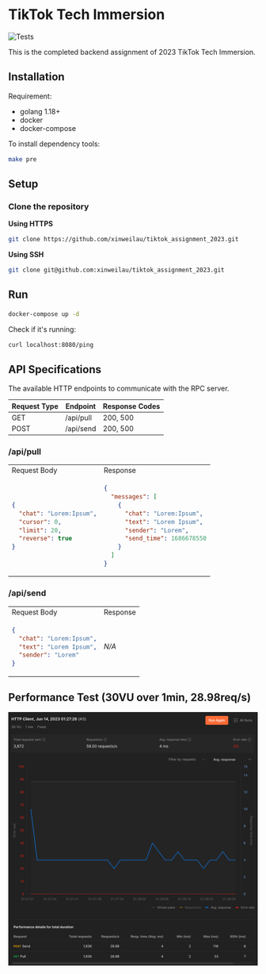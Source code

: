 # TikTok Tech Immersion

![Tests](https://github.com/TikTokTechImmersion/assignment_demo_2023/actions/workflows/test.yml/badge.svg)

This is the completed backend assignment of 2023 TikTok Tech Immersion.

## Installation

Requirement:

- golang 1.18+
- docker
- docker-compose

To install dependency tools:

```bash
make pre
```

## Setup

### Clone the repository

**Using HTTPS**

```bash
git clone https://github.com/xinweilau/tiktok_assignment_2023.git
```

**Using SSH**

```bash
git clone git@github.com:xinweilau/tiktok_assignment_2023.git
```

## Run

```bash
docker-compose up -d
```

Check if it's running:

```bash
curl localhost:8080/ping
```

## API Specifications

The available HTTP endpoints to communicate with the RPC server.

| Request Type | Endpoint  | Response Codes |
| ------------ | --------- | -------------- |
| GET          | /api/pull | 200, 500       |
| POST         | /api/send | 200, 500       |

### /api/pull

<table>
<tr>
<td> Request Body </td> <td> Response </td>
</tr>
<tr>
<td>

```json
{
  "chat": "Lorem:Ipsum",
  "cursor": 0,
  "limit": 20,
  "reverse": true
}
```

</td>
<td>

```json
{
  "messages": [
    {
      "chat": "Lorem:Ipsum",
      "text": "Lorem Ipsum",
      "sender": "Lorem",
      "send_time": 1686678550
    }
  ]
}
```

</td>
</tr>
</table>

### /api/send

<table>
<tr>
<td> Request Body </td> <td> Response </td>
</tr>
<tr>
<td>

```json
{
  "chat": "Lorem:Ipsum",
  "text": "Lorem Ipsum",
  "sender": "Lorem"
}
```

</td>
<td>
<i>N/A</i>
</td>
</tr>
</table>

## Performance Test (30VU over 1min, 28.98req/s)

![Postman Performance Test](performance_test.png)
